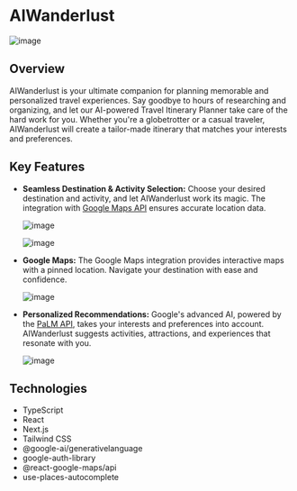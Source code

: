 # AIWanderlust

![image](https://github.com/Valentin1495/AIWanderlust/assets/69514169/16b0c020-5aef-434d-a058-3278963319b2)

## Overview

AIWanderlust is your ultimate companion for planning memorable and personalized travel experiences. Say goodbye to hours of researching and organizing, and let our AI-powered Travel Itinerary Planner take care of the hard work for you. Whether you're a globetrotter or a casual traveler, AIWanderlust will create a tailor-made itinerary that matches your interests and preferences.

## Key Features

- **Seamless Destination & Activity Selection:** Choose your desired destination and activity, and let AIWanderlust work its magic. The integration with [Google Maps API](https://developers.google.com/maps/documentation/javascript?hl=ko) ensures accurate location data.

  ![image](https://github.com/Valentin1495/TravelGPT/assets/69514169/508c2b9e-e597-4b56-82eb-f8b7758f8ed6)

  ![image](https://github.com/Valentin1495/TravelGPT/assets/69514169/4fa377ce-7bd9-4e1b-9825-797011ff01c5)

- **Google Maps:** The Google Maps integration provides interactive maps with a pinned location. Navigate your destination with ease and confidence.

  ![image](https://github.com/Valentin1495/AIWanderlust/assets/69514169/30427377-bb1a-496f-be82-2cab6a4c19ae)

- **Personalized Recommendations:** Google's advanced AI, powered by the [PaLM API](https://developers.generativeai.google/guide/palm_api_overview), takes your interests and preferences into account. AIWanderlust suggests activities, attractions, and experiences that resonate with you.

  ![image](https://github.com/Valentin1495/AIWanderlust/assets/69514169/82f56a34-c2b8-4266-9859-a442823b4a0b)

## Technologies

- TypeScript
- React
- Next.js
- Tailwind CSS
- @google-ai/generativelanguage
- google-auth-library
- @react-google-maps/api
- use-places-autocomplete
